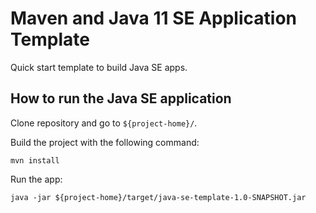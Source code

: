 # Maven and Java 11 SE Application Template

Quick start template to build Java SE apps.

## How to run the Java SE application
Clone repository and go to `${project-home}/`.

Build the project with the following command:

`mvn install`

Run the app:

`java -jar ${project-home}/target/java-se-template-1.0-SNAPSHOT.jar`
